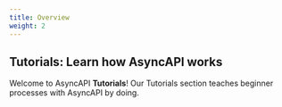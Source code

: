 ```yaml
---
title: Overview
weight: 2
---
```


## Tutorials: Learn how AsyncAPI works

Welcome to AsyncAPI **Tutorials**! Our Tutorials section teaches beginner processes with AsyncAPI by doing.